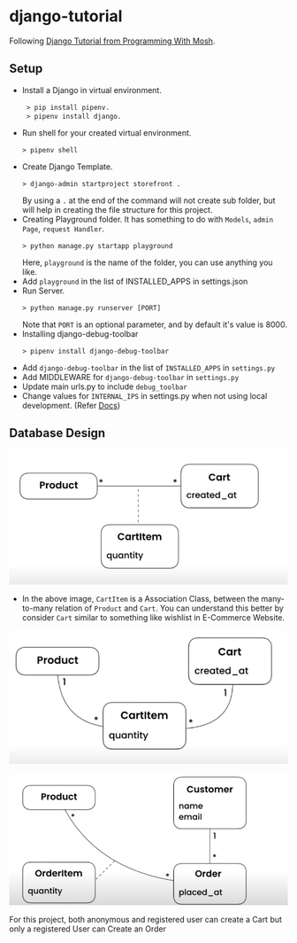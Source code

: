 # django-tutorial
Following [Django Tutorial from Programming With Mosh](https://www.youtube.com/watch?v=rHux0gMZ3Eg). 

## Setup
- Install a Django in virtual environment.
    ```
     > pip install pipenv.
     > pipenv install django.
     ```
- Run shell for your created virtual environment.
    ```
    > pipenv shell
    ```
- Create Django Template.
    ```
    > django-admin startproject storefront .
    ```
    By using a `.` at the end of the command will not create sub folder, but will help in creating the file structure for this project.
- Creating Playground folder. It has something to do with `Models`, `admin Page`, `request Handler`.
    ```
    > python manage.py startapp playground
    ```
    Here, `playground` is the name of the folder, you can use anything you like.
- Add `playground` in the list of INSTALLED_APPS in settings.json
- Run Server.
    ```
    > python manage.py runserver [PORT]
    ```
    Note that `PORT` is an optional parameter, and by default it's value is 8000.
- Installing django-debug-toolbar
    ```
    > pipenv install django-debug-toolbar
    ```
- Add `django-debug-toolbar` in the list of `INSTALLED_APPS` in `settings.py`
- Add MIDDLEWARE for `django-debug-toolbar` in `settings.py`
- Update main urls.py to include `debug_toolbar`
- Change values for `INTERNAL_IPS` in settings.py when not using local development. (Refer [Docs](https://django-debug-toolbar.readthedocs.io/en/latest/installation.html))

## Database Design
![](/repo-resources/M1.png?raw=true "Relation between Product, Cart and CartItem")
- In the above image, `CartItem` is a Association Class, between the many-to-many relation of `Product` and `Cart`. You can understand this better by consider `Cart` similar to something like wishlist in E-Commerce Website.

![](/repo-resources/M1(1).png?raw=true "To better understand the above image")

![](/repo-resources/M3.png?raw=true "Relation between Product, Customer, Order and OrderItem")

For this project, both anonymous and registered user can create a Cart but only a registered User can Create an Order